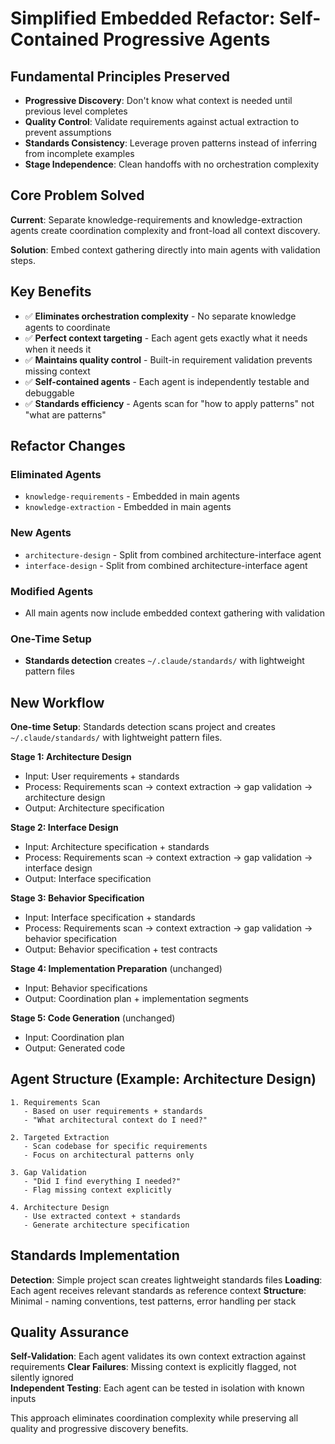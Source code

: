 # Simplified Embedded Refactor: Self-Contained Progressive Agents

## Fundamental Principles Preserved

- **Progressive Discovery**: Don't know what context is needed until previous level completes
- **Quality Control**: Validate requirements against actual extraction to prevent assumptions
- **Standards Consistency**: Leverage proven patterns instead of inferring from incomplete examples
- **Stage Independence**: Clean handoffs with no orchestration complexity

## Core Problem Solved

**Current**: Separate knowledge-requirements and knowledge-extraction agents create coordination complexity and front-load all context discovery.

**Solution**: Embed context gathering directly into main agents with validation steps.

## Key Benefits

- ✅ **Eliminates orchestration complexity** - No separate knowledge agents to coordinate
- ✅ **Perfect context targeting** - Each agent gets exactly what it needs when it needs it  
- ✅ **Maintains quality control** - Built-in requirement validation prevents missing context
- ✅ **Self-contained agents** - Each agent is independently testable and debuggable
- ✅ **Standards efficiency** - Agents scan for "how to apply patterns" not "what are patterns"

## Refactor Changes

### Eliminated Agents
- `knowledge-requirements` - Embedded in main agents
- `knowledge-extraction` - Embedded in main agents

### New Agents  
- `architecture-design` - Split from combined architecture-interface agent
- `interface-design` - Split from combined architecture-interface agent

### Modified Agents
- All main agents now include embedded context gathering with validation

### One-Time Setup
- **Standards detection** creates `~/.claude/standards/` with lightweight pattern files

## New Workflow

**One-time Setup**: Standards detection scans project and creates `~/.claude/standards/` with lightweight pattern files.

**Stage 1: Architecture Design**  
- Input: User requirements + standards
- Process: Requirements scan → context extraction → gap validation → architecture design
- Output: Architecture specification

**Stage 2: Interface Design**
- Input: Architecture specification + standards  
- Process: Requirements scan → context extraction → gap validation → interface design
- Output: Interface specification

**Stage 3: Behavior Specification**
- Input: Interface specification + standards
- Process: Requirements scan → context extraction → gap validation → behavior specification  
- Output: Behavior specification + test contracts

**Stage 4: Implementation Preparation** (unchanged)
- Input: Behavior specifications
- Output: Coordination plan + implementation segments

**Stage 5: Code Generation** (unchanged)  
- Input: Coordination plan
- Output: Generated code

## Agent Structure (Example: Architecture Design)

```
1. Requirements Scan
   - Based on user requirements + standards
   - "What architectural context do I need?"

2. Targeted Extraction  
   - Scan codebase for specific requirements
   - Focus on architectural patterns only

3. Gap Validation
   - "Did I find everything I needed?"
   - Flag missing context explicitly

4. Architecture Design
   - Use extracted context + standards
   - Generate architecture specification
```

## Standards Implementation

**Detection**: Simple project scan creates lightweight standards files
**Loading**: Each agent receives relevant standards as reference context
**Structure**: Minimal - naming conventions, test patterns, error handling per stack

## Quality Assurance

**Self-Validation**: Each agent validates its own context extraction against requirements
**Clear Failures**: Missing context is explicitly flagged, not silently ignored  
**Independent Testing**: Each agent can be tested in isolation with known inputs

This approach eliminates coordination complexity while preserving all quality and progressive discovery benefits.